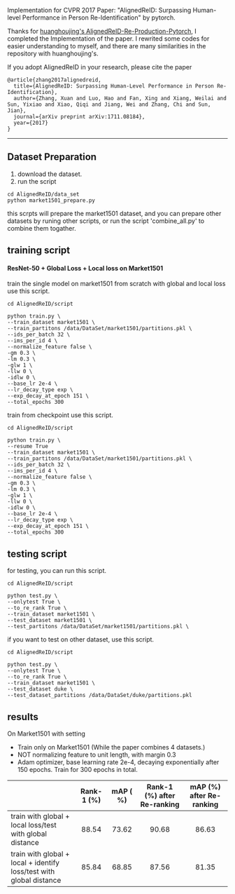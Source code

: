 Implementation for CVPR 2017 Paper: "AlignedReID: Surpassing Human-level Performance in Person Re-Identification" by pytorch.


Thanks for [huanghoujing's AlignedReID-Re-Production-Pytorch](https://github.com/huanghoujing/AlignedReID-Re-Production-Pytorch), I completed the Implementation of the paper. I rewrited some codes for easier understanding to myself, and there are many similarities in the repository with huanghoujing's.

If you adopt AlignedReID in your research, please cite the paper

```
@article{zhang2017alignedreid,
  title={AlignedReID: Surpassing Human-Level Performance in Person Re-Identification},
  author={Zhang, Xuan and Luo, Hao and Fan, Xing and Xiang, Weilai and Sun, Yixiao and Xiao, Qiqi and Jiang, Wei and Zhang, Chi and Sun, Jian},
  journal={arXiv preprint arXiv:1711.08184},
  year={2017}
}
```
---
## Dataset Preparation
1. download the dataset.
2. run the script 
```
cd AlignedReID/data_set
python market1501_prepare.py
```
this scrpts will prepare the market1501 dataset, and you can prepare other datasets by runing other scripts, or run the script 'combine_all.py' to combine them togather.


## training script
#### ResNet-50 + Global Loss + Local loss on Market1501
train the single model on market1501 from scratch with global and local loss use this script.
```
cd AlignedReID/script

python train.py \
--train_dataset market1501 \
--train_partitons /data/DataSet/market1501/partitions.pkl \
--ids_per_batch 32 \
--ims_per_id 4 \
--normalize_feature false \
-gm 0.3 \
-lm 0.3 \
-glw 1 \
-llw 0 \
-idlw 0 \
--base_lr 2e-4 \
--lr_decay_type exp \
--exp_decay_at_epoch 151 \
--total_epochs 300
```
train from checkpoint use this script.

```
cd AlignedReID/script

python train.py \
--resume True
--train_dataset market1501 \
--train_partitons /data/DataSet/market1501/partitions.pkl \
--ids_per_batch 32 \
--ims_per_id 4 \
--normalize_feature false \
-gm 0.3 \
-lm 0.3 \
-glw 1 \
-llw 0 \
-idlw 0 \
--base_lr 2e-4 \
--lr_decay_type exp \
--exp_decay_at_epoch 151 \
--total_epochs 300
```

## testing script
for testing, you can run this script.   

```
cd AlignedReID/script

python test.py \
--onlytest True \
--to_re_rank True \
--train_dataset market1501 \
--test_dataset market1501 \
--test_partitons /data/DataSet/market1501/partitions.pkl \
```
if you want to test on other dataset, use this script.

```
cd AlignedReID/script

python test.py \
--onlytest True \
--to_re_rank True \
--train_dataset market1501 \
--test_dataset duke \
--test_dataset_partitions /data/DataSet/duke/partitions.pkl
```

## results
On Market1501 with setting
- Train only on Market1501 (While the paper combines 4 datasets.)
-  NOT normalizing feature to unit length, with margin 0.3
- Adam optimizer, base learning rate 2e-4, decaying exponentially after 150 epochs. Train for 300 epochs in total.

|   | Rank-1 (%) | mAP ( %) | Rank-1 (%) after Re-ranking | mAP (%) after Re-ranking |
| --- | :---: | :---: | :---: | :---: |
| train with global + local loss/test with global distance | 88.54 | 73.62 | 90.68 | 86.63 |
| train with global + local + identify loss/test with global distance | 85.84 | 68.85 | 87.56 | 81.35 |
